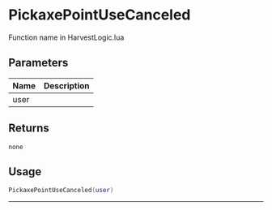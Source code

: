 # PickaxePointUseCanceled

Function name in HarvestLogic.lua

## Parameters

| Name | Description |
| ---- | ----------- |
| user |             |

## Returns

`none`

## Usage

```lua
PickaxePointUseCanceled(user)
```

---
